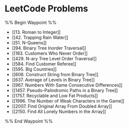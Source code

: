 # LeetCode Problems

%% Begin Waypoint %%
- [[13. Roman to Integer]]
- [[42. Trapping Rain Water]]
- [[51. N-Queens]]
- [[94. Binary Tree Inorder Traversal]]
- [[183. Customers Who Never Order]]
- [[429. N-ary Tree Level Order Traversal]]
- [[584. Find Customer Referee]]
- [[595. Big Countries]]
- [[606. Construct String from Binary Tree]]
- [[637. Average of Levels in Binary Tree]]
- [[967. Numbers With Same Consecutive Differences]]
- [[1457. Pseudo-Palindromic Paths in a Binary Tree]]
- [[1757. Recyclable and Low Fat Products]]
- [[1996. The Number of Weak Characters in the Game]]
- [[2007. Find Original Array From Doubled Array]]
- [[2150. Find All Lonely Numbers in the Array]]

%% End Waypoint %%
